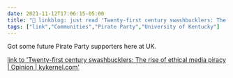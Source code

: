 ```yaml
---
date: 2021-11-12T17:06:15-05:00
title: "🔗 linkblog: just read 'Twenty-first century swashbucklers: The rise of ethical media piracy | Opinion | kykernel.com'"
tags: ["link","Communities","Pirate Party","University of Kentucky"]
---
```

Got some future Pirate Party supporters here at UK.
 
[link to 'Twenty-first century swashbucklers: The rise of ethical media piracy | Opinion | kykernel.com'](http://www.kykernel.com/opinion/twenty-first-century-swashbucklers-the-rise-of-ethical-media-piracy/article_58ffa64c-4383-11ec-8533-cfc32454763c.html)
